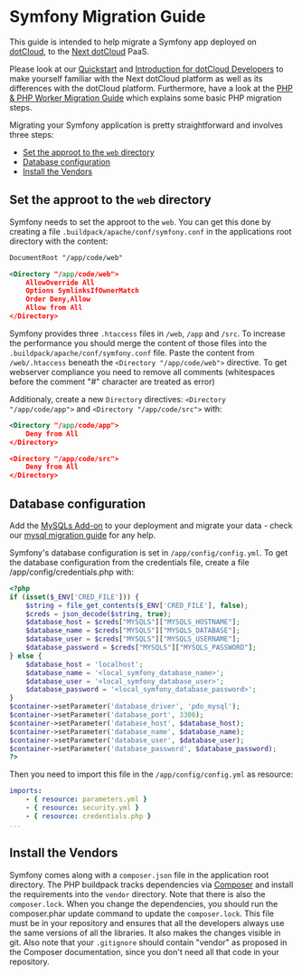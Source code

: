 # Symfony Migration Guide
This guide is intended to help migrate a Symfony app deployed on [dotCloud], to the [Next dotCloud] PaaS.

Please look at our [Quickstart] and [Introduction for dotCloud Developers] to make yourself familiar with the Next dotCloud platform as well as its differences with the dotCloud platform. Furthermore, have a look at the [PHP & PHP Worker Migration Guide] which explains some basic PHP migration steps.

Migrating your Symfony application is pretty straightforward and involves three steps:

* [Set the approot to the `web` directory](#set-the-approot-to-the-web-directory)
* [Database configuration](#database-configuration)
* [Install the Vendors](#install-the-vendors)

## Set the approot to the `web` directory
Symfony needs to set the approot to the `web`. You can get this done by creating a file `.buildpack/apache/conf/symfony.conf` in the applications root directory with the content:
~~~xml
DocumentRoot "/app/code/web"

<Directory "/app/code/web">
    AllowOverride All
    Options SymlinksIfOwnerMatch
    Order Deny,Allow
    Allow from All
</Directory>
~~~
Symfony provides three `.htaccess` files in `/web`, `/app` and `/src`. To increase the performance you should merge the content of those files into the `.buildpack/apache/conf/symfony.conf` file. Paste the content from `/web/.htaccess` beneath the `<Directory "/app/code/web">` directive. To get webserver compliance you need to remove all comments (whitespaces before the comment "#" character are treated as error)

Additionaly, create a new `Directory` directives: `<Directory "/app/code/app">` and `<Directory "/app/code/src">` with:
~~~xml
<Directory "/app/code/app">
    Deny from All
</Directory>

<Directory "/app/code/src">
    Deny from All
</Directory>
~~~

## Database configuration
Add the [MySQLs Add-on] to your deployment and migrate your data - check our [mysql migration guide] for any help.

Symfony's database configuration is set in `/app/config/config.yml`. To get the database configuration from the credentials file, create a file /app/config/credentials.php with:
~~~php
<?php
if (isset($_ENV['CRED_FILE'])) {
    $string = file_get_contents($_ENV['CRED_FILE'], false);
    $creds = json_decode($string, true);
    $database_host = $creds["MYSQLS"]["MYSQLS_HOSTNAME"];
    $database_name = $creds["MYSQLS"]["MYSQLS_DATABASE"];
    $database_user = $creds["MYSQLS"]["MYSQLS_USERNAME"];
    $database_password = $creds["MYSQLS"]["MYSQLS_PASSWORD"];
} else {
    $database_host = 'localhost';
    $database_name = '<local_symfony_database_name>';
    $database_user = '<local_symfony_database_user>';
    $database_password = '<local_symfony_database_password>';
}
$container->setParameter('database_driver', 'pdo_mysql');
$container->setParameter('database_port', 3306);
$container->setParameter('database_host', $database_host);
$container->setParameter('database_name', $database_name);
$container->setParameter('database_user', $database_user);
$container->setParameter('database_password', $database_password);
?>
~~~

Then you need to import this file in the `/app/config/config.yml` as resource:
~~~yaml
imports:
    - { resource: parameters.yml }
    - { resource: security.yml }
    - { resource: credentials.php }
...
~~~

## Install the Vendors
Symfony comes along with a `composer.json` file in the application root directory. The PHP buildpack tracks dependencies via [Composer] and install the requirements into the `vendor` directory.
Note that there is also the `composer.lock`. When you change the dependencies, you should run the composer.phar update command to update the `composer.lock`. This file must be in your repository and ensures that all the developers always use the same versions of all the libraries. It also makes the changes visible in git. Also note that your `.gitignore` should contain "vendor" as proposed in the Composer documentation, since you don't need all that code in your repository.

[dotCloud]: https://www.dotcloud.com/
[Next dotCloud]: https://next.dotcloud.com/
[Quickstart]: https://next.dotcloud.com/dev-center/quickstart
[Introduction for dotCloud Developers]: https://next.dotcloud.com/dev-center/guides/migration-guides/an-introduction
[PHP & PHP Worker Migration Guide]: https://next.dotcloud.com/dev-center/guides/migration-guides/php-general-use
[MySQLs Add-on]: https://next.dotcloud.com/add-ons/mysqls
[mysql migration guide]: https://next.dotcloud.com/dev-center/guides/migration-guides/mysql-migration-guide
[Composer]: http://getcomposer.org
